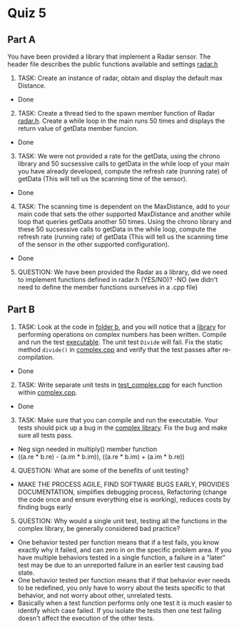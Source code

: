 Quiz 5
======

Part A
------
You have been provided a library that implement a Radar sensor. The header file describes the public functions available and settings [radar.h](./a/dep/radar.h)

1) TASK: Create an instance of radar, obtain and display the default max Distance.
 - Done

2) TASK: Create a thread tied to the spawn member function of Radar [radar.h](./a/dep/radar.h). Create a while loop in the main runs 50 times and displays the return value of getData member funcion.
 - Done

3) TASK: We were not provided a rate for the getData, using the chrono library and 50 sucsessive calls to getData in the while loop of your main you have already developed, compute the refresh rate (running rate) of getData (This will tell us the scanning time of the sensor).
 - Done

4) TASK: The scanning time is dependent on the MaxDistance, add to your main code that sets the other supported MaxDistance and another while loop that queries getData another 50 times. Using the chrono library and these 50 sucsessive calls to getData in the while loop, compute the refresh rate (running rate) of getData (This will tell us the scanning time of the sensor in the other supported configuration).
 - Done

5) QUESTION: We have been provided the Radar as a library, did we need to implement functions defined in radar.h (YES/NO)?
 -NO (we didn't need to define the member functions ourselves in a .cpp file)

Part B
------
1) TASK: Look at the code in [folder b](./b), and you will notice that a [library](./b/complex.h) for performing operations on complex numbers has been written. Compile and run the test [executable](./b/test_complex.cpp). The unit test `Divide` will fail. Fix the static method `divide()` in [complex.cpp](./b/complex.cpp) and verify that the test passes after re-compilation.
 - Done

2) TASK: Write separate unit tests in [test_complex.cpp](./b/test_complex.cpp) for each function within [complex.cpp](./b/complex.cpp).
 - Done

3) TASK: Make sure that you can compile and run the executable. Your tests should pick up a bug in the [complex library](./b/complex.cpp). Fix the bug and make sure all tests pass.
 - Neg sign needed in multiply() member function
 - ((a.re * b.re) - (a.im * b.im)), ((a.re * b.im) + (a.im * b.re))

4) QUESTION: What are some of the benefits of unit testing?
 - MAKE THE PROCESS AGILE, FIND SOFTWARE BUGS EARLY, PROVIDES DOCUMENTATION, simplifies debugging process, Refactoring (change the code once and ensure everything else is working), reduces costs by finding bugs early
 
5) QUESTION: Why would a single unit test, testing all the functions in the complex library, be generally considered bad practice?
 - One behavior tested per function means that if a test fails, you know exactly why it failed, and can zero in on the specific problem area. If you have multiple behaviors tested in a single function, a failure in a "later" test may be due to an unreported failure in an earlier test causing bad state.
 - One behavior tested per function means that if that behavior ever needs to be redefined, you only have to worry about the tests specific to that behavior, and not worry about other, unrelated tests.
 - Basically when a test function performs only one test it is much easier to identify which case failed. If you isolate the tests then one test failing doesn't affect the execution of the other tests.
